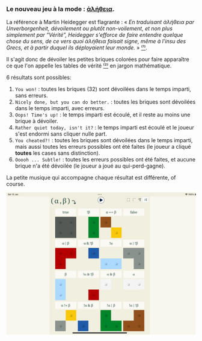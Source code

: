 ### Le nouveau jeu à la mode : [ἀλήθεια](https://aletheia.cthiebaud.com/).

La référence à Martin Heidegger est flagrante : « <i>En traduisant ἀλήθεια par Unverborgenheit, dévoilement ou plutôt non-voilement, et non plus simplement par “Vérité”, Heidegger s'efforce de faire entendre quelque chose du sens, de ce vers quoi ἀλήθεια faisait signe, même à l'insu des Grecs, et à partir duquel ils déployaient leur monde.</i> » [⁽¹⁾](https://fr.wikipedia.org/wiki/Al%C3%A8theia_dans_la_philosophie_de_Martin_Heidegger).

Il s'agit donc de dévoiler les petites briques colorées pour faire apparaître ce que l'on appelle les tables de vérité [⁽²⁾](https://fr.wikipedia.org/wiki/Table_de_v%C3%A9rit%C3%A9) en jargon mathématique.

6 résultats sont possibles:

1. `You won!` : toutes les briques (32) sont dévoilées dans le temps imparti, sans erreurs.
2. `Nicely done, but you can do better.` : toutes les briques sont dévoilées dans le temps imparti, avec erreurs.
3. `Oops! Time's up!` : le temps imparti est écoulé, et il reste au moins une brique à dévoiler.
4. `Rather quiet today, isn't it?` : le temps imparti est écoulé et le joueur s'est endormi sans cliquer nulle part.
5. `You cheated?!` : toutes les briques sont dévoilées dans le temps imparti, mais aussi toutes les erreurs possibles ont été faites (le joueur a cliqué **toutes** les cases sans distinction).
6. `Ooooh ... Subtle!` : toutes les erreurs possibles ont été faites, et aucune brique n'a été dévoilée (le joueur a joué au qui-perd-gagne).

La petite musique qui accompagne chaque résultat est différente, of course.

![ἀλήθεια](screenshots/iPad10th.png)
